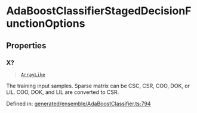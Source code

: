 # AdaBoostClassifierStagedDecisionFunctionOptions

## Properties

### X?

> [`ArrayLike`](../types/ArrayLike.md)

The training input samples. Sparse matrix can be CSC, CSR, COO, DOK, or LIL. COO, DOK, and LIL are converted to CSR.

Defined in:  [generated/ensemble/AdaBoostClassifier.ts:794](https://github.com/transitive-bullshit/scikit-learn-ts/blob/122b3c0/packages/sklearn/src/generated/ensemble/AdaBoostClassifier.ts#L794)
